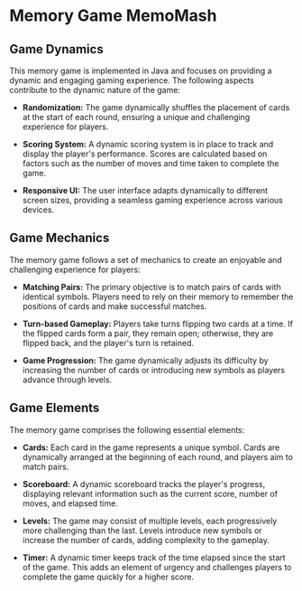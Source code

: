 # Memory Game MemoMash

## Game Dynamics

This memory game is implemented in Java and focuses on providing a dynamic and engaging gaming experience. The following aspects contribute to the dynamic nature of the game:

- **Randomization:** The game dynamically shuffles the placement of cards at the start of each round, ensuring a unique and challenging experience for players.

- **Scoring System:** A dynamic scoring system is in place to track and display the player's performance. Scores are calculated based on factors such as the number of moves and time taken to complete the game.

- **Responsive UI:** The user interface adapts dynamically to different screen sizes, providing a seamless gaming experience across various devices.

## Game Mechanics

The memory game follows a set of mechanics to create an enjoyable and challenging experience for players:

- **Matching Pairs:** The primary objective is to match pairs of cards with identical symbols. Players need to rely on their memory to remember the positions of cards and make successful matches.

- **Turn-based Gameplay:** Players take turns flipping two cards at a time. If the flipped cards form a pair, they remain open; otherwise, they are flipped back, and the player's turn is retained.

- **Game Progression:** The game dynamically adjusts its difficulty by increasing the number of cards or introducing new symbols as players advance through levels.

## Game Elements

The memory game comprises the following essential elements:

- **Cards:** Each card in the game represents a unique symbol. Cards are dynamically arranged at the beginning of each round, and players aim to match pairs.

- **Scoreboard:** A dynamic scoreboard tracks the player's progress, displaying relevant information such as the current score, number of moves, and elapsed time.

- **Levels:** The game may consist of multiple levels, each progressively more challenging than the last. Levels introduce new symbols or increase the number of cards, adding complexity to the gameplay.

- **Timer:** A dynamic timer keeps track of the time elapsed since the start of the game. This adds an element of urgency and challenges players to complete the game quickly for a higher score.

